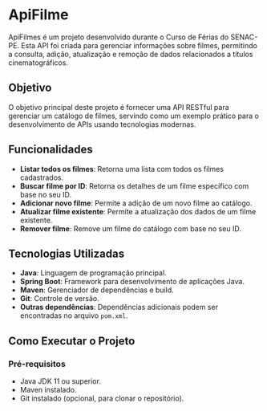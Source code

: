 # ApiFilme

ApiFilmes é um projeto desenvolvido durante o Curso de Férias do SENAC-PE. Esta API foi criada para gerenciar informações sobre filmes, permitindo a consulta, adição, atualização e remoção de dados relacionados a títulos cinematográficos.

## Objetivo

O objetivo principal deste projeto é fornecer uma API RESTful para gerenciar um catálogo de filmes, servindo como um exemplo prático para o desenvolvimento de APIs usando tecnologias modernas.

## Funcionalidades

- **Listar todos os filmes**: Retorna uma lista com todos os filmes cadastrados.
- **Buscar filme por ID**: Retorna os detalhes de um filme específico com base no seu ID.
- **Adicionar novo filme**: Permite a adição de um novo filme ao catálogo.
- **Atualizar filme existente**: Permite a atualização dos dados de um filme existente.
- **Remover filme**: Remove um filme do catálogo com base no seu ID.

## Tecnologias Utilizadas

- **Java**: Linguagem de programação principal.
- **Spring Boot**: Framework para desenvolvimento de aplicações Java.
- **Maven**: Gerenciador de dependências e build.
- **Git**: Controle de versão.
- **Outras dependências**: Dependências adicionais podem ser encontradas no arquivo `pom.xml`.

## Como Executar o Projeto

### Pré-requisitos

- Java JDK 11 ou superior.
- Maven instalado.
- Git instalado (opcional, para clonar o repositório).
